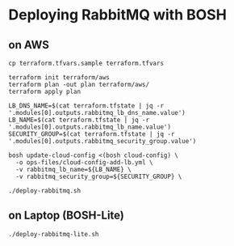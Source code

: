 # Deploying RabbitMQ with BOSH


## on AWS

```
cp terraform.tfvars.sample terraform.tfvars
```

```
terraform init terraform/aws
terraform plan -out plan terraform/aws/
terraform apply plan
```

```
LB_DNS_NAME=$(cat terraform.tfstate | jq -r '.modules[0].outputs.rabbitmq_lb_dns_name.value')
LB_NAME=$(cat terraform.tfstate | jq -r '.modules[0].outputs.rabbitmq_lb_name.value')
SECURITY_GROUP=$(cat terraform.tfstate | jq -r '.modules[0].outputs.rabbitmq_security_group.value')
```


```
bosh update-cloud-config <(bosh cloud-config) \
  -o ops-files/cloud-config-add-lb.yml \
  -v rabbitmq_lb_name=${LB_NAME} \
  -v rabbitmq_security_group=${SECURITY_GROUP} \
```

```
./deploy-rabbitmq.sh
```

## on Laptop (BOSH-Lite)

```
./deploy-rabbitmq-lite.sh
```
